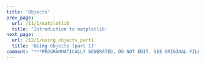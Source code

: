 ```yaml
---
title: 'Objects'
prev_page:
  url: /11/1/matplotlib
  title: 'Introduction to matplotlib'
next_page:
  url: /12/1/using_objects_part1
  title: 'Using Objects (part 1)'
comment: "***PROGRAMMATICALLY GENERATED, DO NOT EDIT. SEE ORIGINAL FILES IN /content***"
---
```

